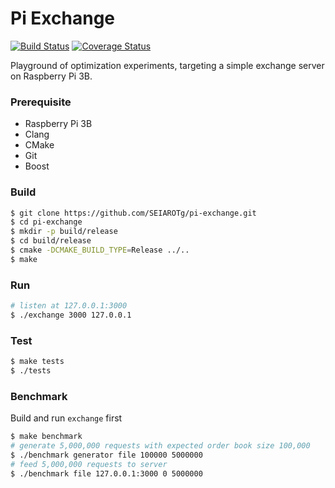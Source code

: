 # Pi Exchange

[![Build Status](https://travis-ci.org/SEIAROTg/pi-exchange.svg?branch=master)](https://travis-ci.org/SEIAROTg/pi-exchange)
[![Coverage Status](https://coveralls.io/repos/github/SEIAROTg/pi-exchange/badge.svg?branch=master)](https://coveralls.io/github/SEIAROTg/pi-exchange?branch=master)

Playground of optimization experiments, targeting a simple exchange server on Raspberry Pi 3B.

### Prerequisite

* Raspberry Pi 3B
* Clang
* CMake
* Git
* Boost

### Build

```sh
$ git clone https://github.com/SEIAROTg/pi-exchange.git
$ cd pi-exchange
$ mkdir -p build/release
$ cd build/release
$ cmake -DCMAKE_BUILD_TYPE=Release ../..
$ make
```

### Run

```sh
# listen at 127.0.0.1:3000
$ ./exchange 3000 127.0.0.1
```

### Test

```sh
$ make tests
$ ./tests
```

### Benchmark

Build and run `exchange` first

```sh
$ make benchmark
# generate 5,000,000 requests with expected order book size 100,000
$ ./benchmark generator file 100000 5000000
# feed 5,000,000 requests to server
$ ./benchmark file 127.0.0.1:3000 0 5000000
```
